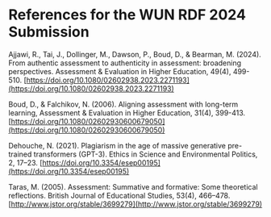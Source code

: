 # References for the WUN RDF 2024 Submission

Ajjawi, R., Tai, J., Dollinger, M., Dawson, P., Boud, D., & Bearman, M. (2024). From authentic assessment to authenticity in assessment: broadening perspectives. Assessment & Evaluation in Higher Education, 49(4), 499-510.  [https://doi.org/10.1080/02602938.2023.2271193](https://doi.org/10.1080/02602938.2023.2271193) 

Boud, D., & Falchikov, N. (2006). Aligning assessment with long-term learning, Assessment & Evaluation in Higher Education, 31(4), 399-413. [https://doi.org/10.1080/02602930600679050](https://doi.org/10.1080/02602930600679050)

Dehouche, N. (2021). Plagiarism in the age of massive generative pre-trained transformers (GPT-3). Ethics in Science and Environmental Politics, 2, 17–23. [https://doi.org/10.3354/esep00195](https://doi.org/10.3354/esep00195)

Taras, M. (2005). Assessment: Summative and formative: Some theoretical reflections. British Journal of Educational Studies, 53(4), 466–478. [http://www.jstor.org/stable/3699279](http://www.jstor.org/stable/3699279)
